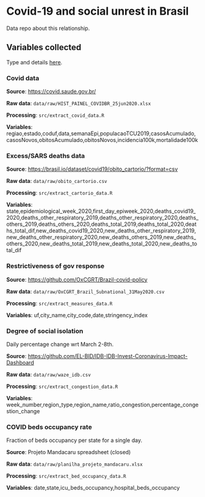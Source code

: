 # Covid-19 and social unrest in Brasil

Data repo about this relationship. 

## Variables collected

Type and details [here](https://docs.google.com/spreadsheets/d/1uqR7Et1E2caMko_nzO1CZFLfgGMHBeDs2rubWdSOx0g/edit?usp=sharing).

### Covid data

**Source**: https://covid.saude.gov.br/ 

**Raw data**: `data/raw/HIST_PAINEL_COVIDBR_25jun2020.xlsx`

**Processing**: `src/extract_covid_data.R`

**Variables**: regiao,estado,coduf,data,semanaEpi,populacaoTCU2019,casosAcumulado,casosNovos,obitosAcumulado,obitosNovos,incidencia100k,mortalidade100k

### Excess/SARS deaths data

**Source**: https://brasil.io/dataset/covid19/obito_cartorio/?format=csv 

**Raw data**: `data/raw/obito_cartorio.csv`

**Processing**: `src/extract_cartorio_data.R`

**Variables**: state,epidemiological_week_2020,first_day_epiweek_2020,deaths_covid19_2020,deaths_other_respiratory_2019,deaths_other_respiratory_2020,deaths_others_2019,deaths_others_2020,deaths_total_2019,deaths_total_2020,deaths_total_dif,new_deaths_covid19_2020,new_deaths_other_respiratory_2019,new_deaths_other_respiratory_2020,new_deaths_others_2019,new_deaths_others_2020,new_deaths_total_2019,new_deaths_total_2020,new_deaths_total_dif

### Restrictiveness of gov response

**Source**: https://github.com/OxCGRT/Brazil-covid-policy 

**Raw data**: `data/raw/OxCGRT_Brazil_Subnational_31May2020.csv`

**Processing**: `src/extract_measures_data.R`

**Variables**: uf,city_name,city_code,date,stringency_index

### Degree of social isolation

Daily percentage change wrt March 2-8th.

**Source**: https://github.com/EL-BID/IDB-IDB-Invest-Coronavirus-Impact-Dashboard 

**Raw data**: `data/raw/waze_idb.csv`

**Processing**: `src/extract_congestion_data.R`

**Variables**: week_number,region_type,region_name,ratio_congestion,percentage_congestion_change

### COVID beds occupancy rate

Fraction of beds occupancy per state for a single day.

**Source**: Projeto Mandacaru spreadsheet (closed)

**Raw data**: `data/raw/planilha_projeto_mandacaru.xlsx`

**Processing**: `src/extract_bed_occupancy_data.R`

**Variables**: date,state,icu_beds_occupancy,hospital_beds_occupancy
